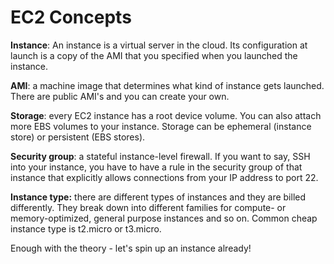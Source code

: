 # EC2 Concepts

**Instance**: An instance is a virtual server in the cloud. Its configuration at launch is a copy of the AMI that you specified when you launched the instance.

**AMI**: a machine image that determines what kind of instance gets launched. There are public AMI's and you can create your own.&#x20;

**Storage**: every EC2 instance has a root device volume. You can also attach more EBS volumes to your instance. Storage can be ephemeral (instance store) or persistent (EBS stores).&#x20;

**Security group**: a stateful instance-level firewall. If you want to say, SSH into your instance, you have to have a rule in the security group of that instance that explicitly allows connections from your IP address to port 22.&#x20;

**Instance type:** there are different types of instances and they are billed differently. They break down into different families for compute- or memory-optimized, general purpose instances and so on. Common cheap instance type is t2.micro or t3.micro.&#x20;

Enough with the theory - let's spin up an instance already!&#x20;
